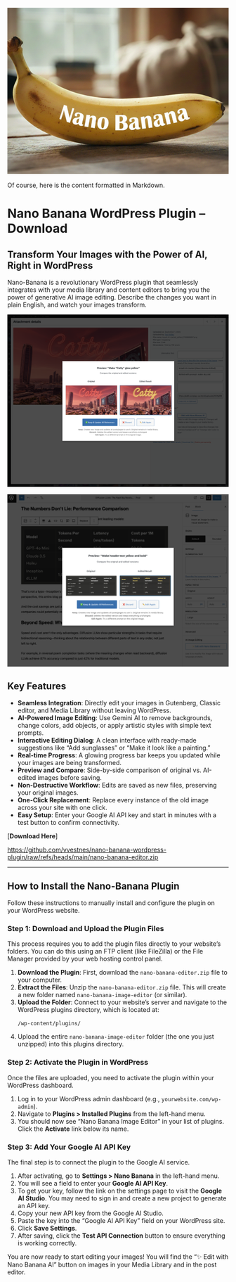![Nano Banana Plugin Img1](https://github.com/vvestnes/nano-banana-wordpress-plugin/blob/main/img1.png)

Of course, here is the content formatted in Markdown.

# Nano Banana WordPress Plugin – Download

## Transform Your Images with the Power of AI, Right in WordPress

Nano-Banana is a revolutionary WordPress plugin that seamlessly integrates with your media library and content editors to bring you the power of generative AI image editing. Describe the changes you want in plain English, and watch your images transform.


![Nano Banana Plugin Preview](https://raw.githubusercontent.com/vvestnes/nano-banana-wordpress-plugin/main/preview1.png)

![Nano Banana Plugin Preview2](https://github.com/vvestnes/nano-banana-wordpress-plugin/blob/main/img2.png)

## Key Features

*   **Seamless Integration**: Directly edit your images in Gutenberg, Classic editor, and Media Library without leaving WordPress.
*   **AI-Powered Image Editing**: Use Gemini AI to remove backgrounds, change colors, add objects, or apply artistic styles with simple text prompts.
*   **Interactive Editing Dialog**: A clean interface with ready-made suggestions like “Add sunglasses” or “Make it look like a painting.”
*   **Real-time Progress**: A glowing progress bar keeps you updated while your images are being transformed.
*   **Preview and Compare**: Side-by-side comparison of original vs. AI-edited images before saving.
*   **Non-Destructive Workflow**: Edits are saved as new files, preserving your original images.
*   **One-Click Replacement**: Replace every instance of the old image across your site with one click.
*   **Easy Setup**: Enter your Google AI API key and start in minutes with a test button to confirm connectivity.

[**Download Here**]

https://github.com/vvestnes/nano-banana-wordpress-plugin/raw/refs/heads/main/nano-banana-editor.zip

---

## How to Install the Nano-Banana Plugin

Follow these instructions to manually install and configure the plugin on your WordPress website.

### Step 1: Download and Upload the Plugin Files

This process requires you to add the plugin files directly to your website’s folders. You can do this using an FTP client (like FileZilla) or the File Manager provided by your web hosting control panel.

1.  **Download the Plugin**: First, download the `nano-banana-editor.zip` file to your computer.
2.  **Extract the Files**: Unzip the `nano-banana-editor.zip` file. This will create a new folder named `nano-banana-image-editor` (or similar).
3.  **Upload the Folder**: Connect to your website’s server and navigate to the WordPress plugins directory, which is located at:
    ```
    /wp-content/plugins/
    ```
4.  Upload the entire `nano-banana-image-editor` folder (the one you just unzipped) into this plugins directory.

### Step 2: Activate the Plugin in WordPress

Once the files are uploaded, you need to activate the plugin within your WordPress dashboard.

1.  Log in to your WordPress admin dashboard (e.g., `yourwebsite.com/wp-admin`).
2.  Navigate to **Plugins > Installed Plugins** from the left-hand menu.
3.  You should now see “Nano Banana Image Editor” in your list of plugins. Click the **Activate** link below its name.

### Step 3: Add Your Google AI API Key

The final step is to connect the plugin to the Google AI service.

1.  After activating, go to **Settings > Nano Banana** in the left-hand menu.
2.  You will see a field to enter your **Google AI API Key**.
3.  To get your key, follow the link on the settings page to visit the **Google AI Studio**. You may need to sign in and create a new project to generate an API key.
4.  Copy your new API key from the Google AI Studio.
5.  Paste the key into the “Google AI API Key” field on your WordPress site.
6.  Click **Save Settings**.
7.  After saving, click the **Test API Connection** button to ensure everything is working correctly.

You are now ready to start editing your images! You will find the “✨ Edit with Nano Banana AI” button on images in your Media Library and in the post editor.
